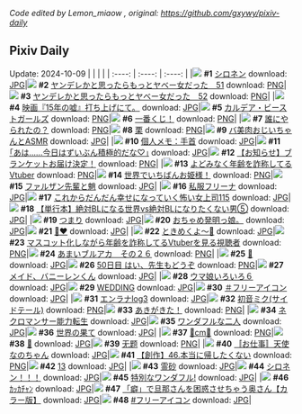 *Code edited by Lemon_miaow , original: https://github.com/gxywy/pixiv-daily*
## Pixiv Daily 
Update: 2024-10-09
|      |      |      |
| :----: | :----: | :----: |
|![](https://pximg.lemonmiaow.xyz/c/240x480/img-master/img/2024/10/07/00/00/17/123103412_p0_master1200.jpg) **#1** [シロネン](https://www.pixiv.net/artworks/123103412) download: [JPG](https://pximg.lemonmiaow.xyz/img-original/img/2024/10/07/00/00/17/123103412_p0.jpg)|![](https://pximg.lemonmiaow.xyz/c/240x480/img-master/img/2024/10/07/00/00/46/123103550_p0_master1200.jpg) **#2** [ヤンデレかと思ったらもっとヤベー女だった　51](https://www.pixiv.net/artworks/123103550) download: [PNG](https://pximg.lemonmiaow.xyz/img-original/img/2024/10/07/00/00/46/123103550_p0.png)|![](https://pximg.lemonmiaow.xyz/c/240x480/img-master/img/2024/10/08/00/01/17/123132477_p0_master1200.jpg) **#3** [ヤンデレかと思ったらもっとヤベー女だった　52](https://www.pixiv.net/artworks/123132477) download: [PNG](https://pximg.lemonmiaow.xyz/img-original/img/2024/10/08/00/01/17/123132477_p0.png)|
|![](https://pximg.lemonmiaow.xyz/c/240x480/img-master/img/2024/10/08/19/14/36/123150653_p0_master1200.jpg) **#4** [映画『15年の嘘』打ち上げにて。](https://www.pixiv.net/artworks/123150653) download: [JPG](https://pximg.lemonmiaow.xyz/img-original/img/2024/10/08/19/14/36/123150653_p0.jpg)|![](https://pximg.lemonmiaow.xyz/c/240x480/img-master/img/2024/10/07/22/24/16/123128905_p0_master1200.jpg) **#5** [カルデア・ビーストガールズ](https://www.pixiv.net/artworks/123128905) download: [PNG](https://pximg.lemonmiaow.xyz/img-original/img/2024/10/07/22/24/16/123128905_p0.png)|![](https://pximg.lemonmiaow.xyz/c/240x480/img-master/img/2024/10/07/00/03/35/123103816_p0_master1200.jpg) **#6** [一番くじ！](https://www.pixiv.net/artworks/123103816) download: [PNG](https://pximg.lemonmiaow.xyz/img-original/img/2024/10/07/00/03/35/123103816_p0.png)|
|![](https://pximg.lemonmiaow.xyz/c/240x480/img-master/img/2024/10/07/00/11/16/123104182_p0_master1200.jpg) **#7** [誰にやられたの？](https://www.pixiv.net/artworks/123104182) download: [PNG](https://pximg.lemonmiaow.xyz/img-original/img/2024/10/07/00/11/16/123104182_p0.png)|![](https://pximg.lemonmiaow.xyz/c/240x480/img-master/img/2024/10/07/20/30/02/123125069_p0_master1200.jpg) **#8** [栗](https://www.pixiv.net/artworks/123125069) download: [PNG](https://pximg.lemonmiaow.xyz/img-original/img/2024/10/07/20/30/02/123125069_p0.png)|![](https://pximg.lemonmiaow.xyz/c/240x480/img-master/img/2024/10/07/00/02/18/123103705_p0_master1200.jpg) **#9** [バ美肉おじいちゃんとASMR](https://www.pixiv.net/artworks/123103705) download: [JPG](https://pximg.lemonmiaow.xyz/img-original/img/2024/10/07/00/02/18/123103705_p0.jpg)|
|![](https://pximg.lemonmiaow.xyz/c/240x480/img-master/img/2024/10/08/06/00/07/123138531_p0_master1200.jpg) **#10** [個人メモ：手首](https://www.pixiv.net/artworks/123138531) download: [JPG](https://pximg.lemonmiaow.xyz/img-original/img/2024/10/08/06/00/07/123138531_p0.jpg)|![](https://pximg.lemonmiaow.xyz/c/240x480/img-master/img/2024/10/07/17/10/21/123119872_p0_master1200.jpg) **#11** [｢あは……今日はずいぶん積極的だな♡｣](https://www.pixiv.net/artworks/123119872) download: [JPG](https://pximg.lemonmiaow.xyz/img-original/img/2024/10/07/17/10/21/123119872_p0.jpg)|![](https://pximg.lemonmiaow.xyz/c/240x480/img-master/img/2024/10/08/14/08/11/123145092_p0_master1200.jpg) **#12** [【お知らせ】ブランケットお届け決定！](https://www.pixiv.net/artworks/123145092) download: [PNG](https://pximg.lemonmiaow.xyz/img-original/img/2024/10/08/14/08/11/123145092_p0.png)|
|![](https://pximg.lemonmiaow.xyz/c/240x480/img-master/img/2024/10/07/21/06/32/123126248_p0_master1200.jpg) **#13** [よどみなく年齢を詐称してるVtuber](https://www.pixiv.net/artworks/123126248) download: [PNG](https://pximg.lemonmiaow.xyz/img-original/img/2024/10/07/21/06/32/123126248_p0.png)|![](https://pximg.lemonmiaow.xyz/c/240x480/img-master/img/2024/10/07/00/08/49/123104104_p0_master1200.jpg) **#14** [世界でいちばんお姫様！](https://www.pixiv.net/artworks/123104104) download: [PNG](https://pximg.lemonmiaow.xyz/img-original/img/2024/10/07/00/08/49/123104104_p0.png)|![](https://pximg.lemonmiaow.xyz/c/240x480/img-master/img/2024/10/08/13/39/04/123144678_p0_master1200.jpg) **#15** [ファルザン先輩と魈](https://www.pixiv.net/artworks/123144678) download: [JPG](https://pximg.lemonmiaow.xyz/img-original/img/2024/10/08/13/39/04/123144678_p0.jpg)|
|![](https://pximg.lemonmiaow.xyz/c/240x480/img-master/img/2024/10/07/18/45/22/123122068_p0_master1200.jpg) **#16** [私服フリーナ](https://www.pixiv.net/artworks/123122068) download: [JPG](https://pximg.lemonmiaow.xyz/img-original/img/2024/10/07/18/45/22/123122068_p0.jpg)|![](https://pximg.lemonmiaow.xyz/c/240x480/img-master/img/2024/10/07/17/00/21/123119680_p0_master1200.jpg) **#17** [これからだんだん幸せになっていく怖い女上司115](https://www.pixiv.net/artworks/123119680) download: [JPG](https://pximg.lemonmiaow.xyz/img-original/img/2024/10/07/17/00/21/123119680_p0.jpg)|![](https://pximg.lemonmiaow.xyz/c/240x480/img-master/img/2024/10/08/21/21/06/123154143_p0_master1200.jpg) **#18** [【単行本】絶対BLになる世界vs絶対BLになりたくない男⑤](https://www.pixiv.net/artworks/123154143) download: [JPG](https://pximg.lemonmiaow.xyz/img-original/img/2024/10/08/21/21/06/123154143_p0.jpg)|
|![](https://pximg.lemonmiaow.xyz/c/240x480/img-master/img/2024/10/07/00/16/14/123104370_p0_master1200.jpg) **#19** [つまり](https://www.pixiv.net/artworks/123104370) download: [JPG](https://pximg.lemonmiaow.xyz/img-original/img/2024/10/07/00/16/14/123104370_p0.jpg)|![](https://pximg.lemonmiaow.xyz/c/240x480/img-master/img/2024/10/07/12/02/55/123114972_p0_master1200.jpg) **#20** [おちゃめ発明っ娘。](https://www.pixiv.net/artworks/123114972) download: [JPG](https://pximg.lemonmiaow.xyz/img-original/img/2024/10/07/12/02/55/123114972_p0.jpg)|![](https://pximg.lemonmiaow.xyz/c/240x480/img-master/img/2024/10/07/00/00/22/123103438_p0_master1200.jpg) **#21** [💉❤](https://www.pixiv.net/artworks/123103438) download: [JPG](https://pximg.lemonmiaow.xyz/img-original/img/2024/10/07/00/00/22/123103438_p0.jpg)|
|![](https://pximg.lemonmiaow.xyz/c/240x480/img-master/img/2024/10/07/19/49/39/123123795_p0_master1200.jpg) **#22** [ときめくよ～💖](https://www.pixiv.net/artworks/123123795) download: [JPG](https://pximg.lemonmiaow.xyz/img-original/img/2024/10/07/19/49/39/123123795_p0.jpg)|![](https://pximg.lemonmiaow.xyz/c/240x480/img-master/img/2024/10/08/20/17/14/123152353_p0_master1200.jpg) **#23** [マスコット化しながら年齢を詐称してるVtuberを見る視聴者](https://www.pixiv.net/artworks/123152353) download: [PNG](https://pximg.lemonmiaow.xyz/img-original/img/2024/10/08/20/17/14/123152353_p0.png)|![](https://pximg.lemonmiaow.xyz/c/240x480/img-master/img/2024/10/07/00/00/13/123103390_p0_master1200.jpg) **#24** [あまいブルアカ　その２６](https://www.pixiv.net/artworks/123103390) download: [PNG](https://pximg.lemonmiaow.xyz/img-original/img/2024/10/07/00/00/13/123103390_p0.png)|
|![](https://pximg.lemonmiaow.xyz/c/240x480/img-master/img/2024/10/07/00/02/58/123103767_p0_master1200.jpg) **#25** [💐](https://www.pixiv.net/artworks/123103767) download: [JPG](https://pximg.lemonmiaow.xyz/img-original/img/2024/10/07/00/02/58/123103767_p0.jpg)|![](https://pximg.lemonmiaow.xyz/c/240x480/img-master/img/2024/10/07/15/05/26/123117815_p0_master1200.jpg) **#26** [50日目 はい、先生もどうぞ](https://www.pixiv.net/artworks/123117815) download: [PNG](https://pximg.lemonmiaow.xyz/img-original/img/2024/10/07/15/05/26/123117815_p0.png)|![](https://pximg.lemonmiaow.xyz/c/240x480/img-master/img/2024/10/07/01/06/03/123105931_p0_master1200.jpg) **#27** [メイド、バニーレンくん](https://www.pixiv.net/artworks/123105931) download: [JPG](https://pximg.lemonmiaow.xyz/img-original/img/2024/10/07/01/06/03/123105931_p0.jpg)|
|![](https://pximg.lemonmiaow.xyz/c/240x480/img-master/img/2024/10/07/07/50/23/123111455_p0_master1200.jpg) **#28** [ウマ娘いろいろ６](https://www.pixiv.net/artworks/123111455) download: [JPG](https://pximg.lemonmiaow.xyz/img-original/img/2024/10/07/07/50/23/123111455_p0.jpg)|![](https://pximg.lemonmiaow.xyz/c/240x480/img-master/img/2024/10/07/00/00/44/123103542_p0_master1200.jpg) **#29** [WEDDING](https://www.pixiv.net/artworks/123103542) download: [JPG](https://pximg.lemonmiaow.xyz/img-original/img/2024/10/07/00/00/44/123103542_p0.jpg)|![](https://pximg.lemonmiaow.xyz/c/240x480/img-master/img/2024/10/07/17/11/40/123119901_p0_master1200.jpg) **#30** [＃フリーアイコン](https://www.pixiv.net/artworks/123119901) download: [JPG](https://pximg.lemonmiaow.xyz/img-original/img/2024/10/07/17/11/40/123119901_p0.jpg)|
|![](https://pximg.lemonmiaow.xyz/c/240x480/img-master/img/2024/10/07/22/41/54/123129260_p0_master1200.jpg) **#31** [エンラナlog3](https://www.pixiv.net/artworks/123129260) download: [JPG](https://pximg.lemonmiaow.xyz/img-original/img/2024/10/07/22/41/54/123129260_p0.jpg)|![](https://pximg.lemonmiaow.xyz/c/240x480/img-master/img/2024/10/07/23/36/18/123131452_p0_master1200.jpg) **#32** [初音ミク(サイドテール)](https://www.pixiv.net/artworks/123131452) download: [PNG](https://pximg.lemonmiaow.xyz/img-original/img/2024/10/07/23/36/18/123131452_p0.png)|![](https://pximg.lemonmiaow.xyz/c/240x480/img-master/img/2024/10/08/12/07/29/123143362_p0_master1200.jpg) **#33** [あきがきた！](https://www.pixiv.net/artworks/123143362) download: [PNG](https://pximg.lemonmiaow.xyz/img-original/img/2024/10/08/12/07/29/123143362_p0.png)|
|![](https://pximg.lemonmiaow.xyz/c/240x480/img-master/img/2024/10/08/16/20/43/123147022_p0_master1200.jpg) **#34** [ネクロマンサー能力転生](https://www.pixiv.net/artworks/123147022) download: [JPG](https://pximg.lemonmiaow.xyz/img-original/img/2024/10/08/16/20/43/123147022_p0.jpg)|![](https://pximg.lemonmiaow.xyz/c/240x480/img-master/img/2024/10/07/18/29/02/123121684_p0_master1200.jpg) **#35** [ワンダフルな二人](https://www.pixiv.net/artworks/123121684) download: [JPG](https://pximg.lemonmiaow.xyz/img-original/img/2024/10/07/18/29/02/123121684_p0.jpg)|![](https://pximg.lemonmiaow.xyz/c/240x480/img-master/img/2024/10/07/09/57/28/123113152_p0_master1200.jpg) **#36** [世界の果て](https://www.pixiv.net/artworks/123113152) download: [JPG](https://pximg.lemonmiaow.xyz/img-original/img/2024/10/07/09/57/28/123113152_p0.jpg)|
|![](https://pximg.lemonmiaow.xyz/c/240x480/img-master/img/2024/10/07/20/33/29/123125179_p0_master1200.jpg) **#37** [🍎cm🍏](https://www.pixiv.net/artworks/123125179) download: [PNG](https://pximg.lemonmiaow.xyz/img-original/img/2024/10/07/20/33/29/123125179_p0.png)|![](https://pximg.lemonmiaow.xyz/c/240x480/img-master/img/2024/10/07/22/17/48/123128676_p0_master1200.jpg) **#38** [🦇](https://www.pixiv.net/artworks/123128676) download: [JPG](https://pximg.lemonmiaow.xyz/img-original/img/2024/10/07/22/17/48/123128676_p0.jpg)|![](https://pximg.lemonmiaow.xyz/c/240x480/img-master/img/2024/10/08/00/27/33/123133537_p0_master1200.jpg) **#39** [无题](https://www.pixiv.net/artworks/123133537) download: [PNG](https://pximg.lemonmiaow.xyz/img-original/img/2024/10/08/00/27/33/123133537_p0.png)|
|![](https://pximg.lemonmiaow.xyz/c/240x480/img-master/img/2024/10/08/01/39/00/123135370_p0_master1200.jpg) **#40** [〚お仕事〛天使なのちゃん](https://www.pixiv.net/artworks/123135370) download: [JPG](https://pximg.lemonmiaow.xyz/img-original/img/2024/10/08/01/39/00/123135370_p0.jpg)|![](https://pximg.lemonmiaow.xyz/c/240x480/img-master/img/2024/10/08/20/01/08/123151906_p0_master1200.jpg) **#41** [【創作】46.本当に帰したくない](https://www.pixiv.net/artworks/123151906) download: [PNG](https://pximg.lemonmiaow.xyz/img-original/img/2024/10/08/20/01/08/123151906_p0.png)|![](https://pximg.lemonmiaow.xyz/c/240x480/img-master/img/2024/10/07/20/27/17/123124996_p0_master1200.jpg) **#42** [13](https://www.pixiv.net/artworks/123124996) download: [JPG](https://pximg.lemonmiaow.xyz/img-original/img/2024/10/07/20/27/17/123124996_p0.jpg)|
|![](https://pximg.lemonmiaow.xyz/c/240x480/img-master/img/2024/10/07/00/00/33/123103488_p0_master1200.jpg) **#43** [霊砂](https://www.pixiv.net/artworks/123103488) download: [JPG](https://pximg.lemonmiaow.xyz/img-original/img/2024/10/07/00/00/33/123103488_p0.jpg)|![](https://pximg.lemonmiaow.xyz/c/240x480/img-master/img/2024/10/07/09/55/21/123113118_p0_master1200.jpg) **#44** [シロネン！！！](https://www.pixiv.net/artworks/123113118) download: [JPG](https://pximg.lemonmiaow.xyz/img-original/img/2024/10/07/09/55/21/123113118_p0.jpg)|![](https://pximg.lemonmiaow.xyz/c/240x480/img-master/img/2024/10/07/02/27/45/123107708_p0_master1200.jpg) **#45** [特別なワンダフル!](https://www.pixiv.net/artworks/123107708) download: [JPG](https://pximg.lemonmiaow.xyz/img-original/img/2024/10/07/02/27/45/123107708_p0.jpg)|
|![](https://pximg.lemonmiaow.xyz/c/240x480/img-master/img/2024/10/09/03/03/38/123151484_p0_master1200.jpg) **#46** [ｶｯｶﾁｬﾝ](https://www.pixiv.net/artworks/123151484) download: [JPG](https://pximg.lemonmiaow.xyz/img-original/img/2024/10/09/03/03/38/123151484_p0.jpg)|![](https://pximg.lemonmiaow.xyz/c/240x480/img-master/img/2024/10/07/00/00/41/123103522_p0_master1200.jpg) **#47** [「癖」で旦那さんを困惑させちゃう奥さん【カラー版】](https://www.pixiv.net/artworks/123103522) download: [JPG](https://pximg.lemonmiaow.xyz/img-original/img/2024/10/07/00/00/41/123103522_p0.jpg)|![](https://pximg.lemonmiaow.xyz/c/240x480/img-master/img/2024/10/08/17/58/37/123148778_p0_master1200.jpg) **#48** [#フリーアイコン](https://www.pixiv.net/artworks/123148778) download: [JPG](https://pximg.lemonmiaow.xyz/img-original/img/2024/10/08/17/58/37/123148778_p0.jpg)|
